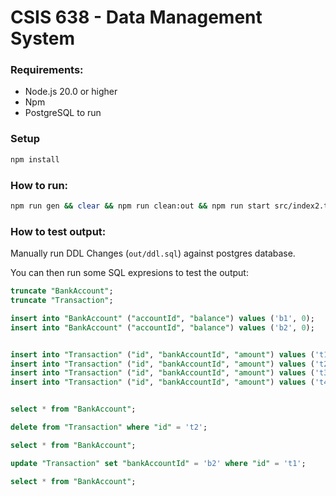 # CSIS 638 - Data Management System

### Requirements:
- Node.js 20.0 or higher
- Npm
- PostgreSQL to run 

### Setup

```sh
npm install
```

### How to run:

```sh
npm run gen && clear && npm run clean:out && npm run start src/index2.ts e4.dml 6
```

### How to test output:

Manually run DDL Changes (`out/ddl.sql`) against postgres database.

You can then run some SQL expresions to test the output:
```sql
truncate "BankAccount";
truncate "Transaction";

insert into "BankAccount" ("accountId", "balance") values ('b1', 0);
insert into "BankAccount" ("accountId", "balance") values ('b2', 0);


insert into "Transaction" ("id", "bankAccountId", "amount") values ('t1', 'b1', 1);
insert into "Transaction" ("id", "bankAccountId", "amount") values ('t2', 'b1', 2);
insert into "Transaction" ("id", "bankAccountId", "amount") values ('t3', 'b1', 3);
insert into "Transaction" ("id", "bankAccountId", "amount") values ('t4', 'b2', 7);


select * from "BankAccount";

delete from "Transaction" where "id" = 't2';

select * from "BankAccount";

update "Transaction" set "bankAccountId" = 'b2' where "id" = 't1';

select * from "BankAccount";
```
